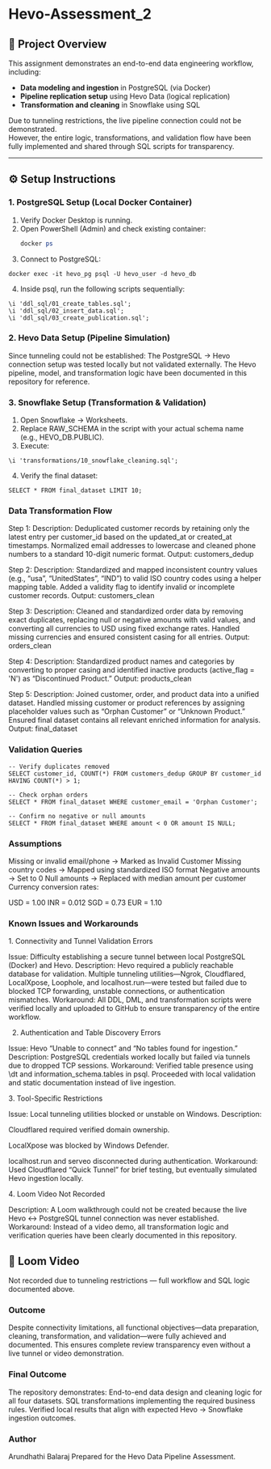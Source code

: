 # Hevo-Assessment_2

## 🧭 Project Overview

This assignment demonstrates an end-to-end data engineering workflow, including:
- **Data modeling and ingestion** in PostgreSQL (via Docker)
- **Pipeline replication setup** using Hevo Data (logical replication)
- **Transformation and cleaning** in Snowflake using SQL

Due to tunneling restrictions, the live pipeline connection could not be demonstrated.  
However, the entire logic, transformations, and validation flow have been fully implemented and shared through SQL scripts for transparency.


---

## ⚙️ Setup Instructions

### **1. PostgreSQL Setup (Local Docker Container)**
1. Verify Docker Desktop is running.  
2. Open PowerShell (Admin) and check existing container:
   ```powershell
   docker ps

3. Connect to PostgreSQL:
```
docker exec -it hevo_pg psql -U hevo_user -d hevo_db
```
4. Inside psql, run the following scripts sequentially:
```
\i 'ddl_sql/01_create_tables.sql';
\i 'ddl_sql/02_insert_data.sql';
\i 'ddl_sql/03_create_publication.sql';
```
### **2. Hevo Data Setup (Pipeline Simulation)**
Since tunneling could not be established:
  The PostgreSQL → Hevo connection setup was tested locally but not validated externally.
  The Hevo pipeline, model, and transformation logic have been documented in this repository for reference.

### **3. Snowflake Setup (Transformation & Validation)**
1. Open Snowflake → Worksheets.
2. Replace RAW_SCHEMA in the script with your actual schema name (e.g., HEVO_DB.PUBLIC).
3. Execute:
```
\i 'transformations/10_snowflake_cleaning.sql';
```
4. Verify the final dataset:
```
SELECT * FROM final_dataset LIMIT 10;
```

### Data Transformation Flow
Step 1:
Description: Deduplicated customer records by retaining only the latest entry per customer_id based on the updated_at or created_at timestamps. Normalized email addresses to lowercase and cleaned phone numbers to a standard 10-digit numeric format.
Output: customers_dedup

Step 2:
Description: Standardized and mapped inconsistent country values (e.g., “usa”, “UnitedStates”, “IND”) to valid ISO country codes using a helper mapping table. Added a validity flag to identify invalid or incomplete customer records.
Output: customers_clean

Step 3:
Description: Cleaned and standardized order data by removing exact duplicates, replacing null or negative amounts with valid values, and converting all currencies to USD using fixed exchange rates. Handled missing currencies and ensured consistent casing for all entries.
Output: orders_clean

Step 4:
Description: Standardized product names and categories by converting to proper casing and identified inactive products (active_flag = 'N') as “Discontinued Product.”
Output: products_clean

Step 5:
Description: Joined customer, order, and product data into a unified dataset. Handled missing customer or product references by assigning placeholder values such as “Orphan Customer” or “Unknown Product.” Ensured final dataset contains all relevant enriched information for analysis.
Output: final_dataset

### Validation Queries
```
-- Verify duplicates removed
SELECT customer_id, COUNT(*) FROM customers_dedup GROUP BY customer_id HAVING COUNT(*) > 1;

-- Check orphan orders
SELECT * FROM final_dataset WHERE customer_email = 'Orphan Customer';

-- Confirm no negative or null amounts
SELECT * FROM final_dataset WHERE amount < 0 OR amount IS NULL;
```

### Assumptions

Missing or invalid email/phone → Marked as Invalid Customer
Missing country codes → Mapped using standardized ISO format
Negative amounts → Set to 0
Null amounts → Replaced with median amount per customer
Currency conversion rates:

USD = 1.00
INR = 0.012
SGD = 0.73
EUR = 1.10

### Known Issues and Workarounds
1️. Connectivity and Tunnel Validation Errors

Issue: Difficulty establishing a secure tunnel between local PostgreSQL (Docker) and Hevo.
Description:
Hevo required a publicly reachable database for validation. Multiple tunneling utilities—Ngrok, Cloudflared, LocalXpose, Loophole, and localhost.run—were tested but failed due to blocked TCP forwarding, unstable connections, or authentication mismatches.
Workaround:
All DDL, DML, and transformation scripts were verified locally and uploaded to GitHub to ensure transparency of the entire workflow.

2. Authentication and Table Discovery Errors

Issue: Hevo “Unable to connect” and “No tables found for ingestion.”
Description:
PostgreSQL credentials worked locally but failed via tunnels due to dropped TCP sessions.
Workaround:
Verified table presence using \dt and information_schema.tables in psql. Proceeded with local validation and static documentation instead of live ingestion.

3️. Tool-Specific Restrictions

Issue: Local tunneling utilities blocked or unstable on Windows.
Description:

Cloudflared required verified domain ownership.

LocalXpose was blocked by Windows Defender.

localhost.run and serveo disconnected during authentication.
Workaround:
Used Cloudflared “Quick Tunnel” for brief testing, but eventually simulated Hevo ingestion locally.

4️. Loom Video Not Recorded

Description:
A Loom walkthrough could not be created because the live Hevo ↔ PostgreSQL tunnel connection was never established.
Workaround:
Instead of a video demo, all transformation logic and verification queries have been clearly documented in this repository.

## 🎥 Loom Video
Not recorded due to tunneling restrictions — full workflow and SQL logic documented above.

### Outcome

Despite connectivity limitations, all functional objectives—data preparation, cleaning, transformation, and validation—were fully achieved and documented.
This ensures complete review transparency even without a live tunnel or video demonstration.

### Final Outcome

The repository demonstrates:
End-to-end data design and cleaning logic for all four datasets.
SQL transformations implementing the required business rules.
Verified local results that align with expected Hevo → Snowflake ingestion outcomes.

### Author
Arundhathi Balaraj
Prepared for the Hevo Data Pipeline Assessment.
